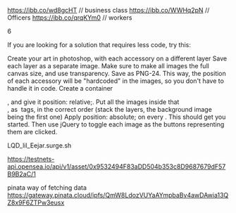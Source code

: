 https://ibb.co/wd8gcHT  // business class
https://ibb.co/WWHq2pN  // Officers
https://ibb.co/qrqKYm0  // workers



6

If you are looking for a solution that requires less code, try this:

Create your art in photoshop, with each accessory on a different layer
Save each layer as a separate image. Make sure to make all images the full canvas size, and use transparency. Save as PNG-24. This way, the position of each accessory will be "hardcoded" in the images, so you don't have to handle it in code.
Create a container <div>, and give it position: relative;.
Put all the images inside that <div>, as <img> tags, in the correct order (stack the layers, the background image being the first one)
Apply position: absolute; on every <img>.
This should get you started. Then use jQuery to toggle each image as the buttons representing them are clicked.


LQD_lil_Eejar.surge.sh

https://testnets-api.opensea.io/api/v1/asset/0x9532494F83aDD504b353c8D9687679dF57B9B2aC/1

pinata way of fetching data
https://gateway.pinata.cloud/ipfs/QmW8LdozVUYaAYmpbaBv4awDAwia13QZ8x9F6ZTPw3eusx

